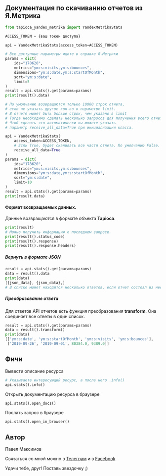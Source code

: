 ## Документация по скачиванию отчетов из Я.Метрика

``` python
from tapioca_yandex_metrika import YandexMetrikaStats

ACCESS_TOKEN = {ваш токен доступа}

api = YandexMetrikaStats(access_token=ACCESS_TOKEN)

# Все доступные параметры ищите в справке Я.Метрики
params = dict(
    ids="178620",
    metrics="ym:s:visits,ym:s:bounces",
    dimensions="ym:s:date,ym:s:startOfMonth",
    sort="ym:s:date",
    limit=5
)
result = api.stats().get(params=params)
print(result().data)

# По умолчанию возвращаются только 10000 строк отчета, 
# если не указать другое кол-во в параметре limit.
# В отчете может быть больше строк, чем указано в limit 
# Тогда необходимо сделать несколько запросов для получения всего отчета.
# Чтоб сделать это автоматически вы можете указать 
# параметр receive_all_data=True при инициализации класса.

api = YandexMetrikaStats(
    access_token=ACCESS_TOKEN, 
    # Если True, будет скачивать все части отчета. По умолчанию False.
    receive_all_data=True
)
params = dict(
    ids="178620",
    metrics="ym:s:visits,ym:s:bounces",
    dimensions="ym:s:date,ym:s:startOfMonth",
    sort="ym:s:date",
    limit=10
)
result = api.stats().get(params=params)
print(result.data)
```

#### Формат возвращаемых данных.
Данные возвращаются в формате объекта **Tapioca**.

```python
print(result)
# Можно получить информацию о последнем запросе.
print(result().status_code)
print(result().response)
print(result().response.headers)
``` 

##### Вернуть в формате **JSON**
```python
result = api.stats().get(params=params)
data = result().data
print(data)
[{json_data}, {json_data},]
# В списке может находится несколько ответов, если отчет состоял из нескольких частей.
```

##### Преобразование ответа

Для ответов API отчетов есть функция преобразования **transform**.
Она соединяет все ответы в один список.
```python
result = api.stats().get(params=params)
data = result().transform()
print(data)
[['ym:s:date', 'ym:s:startOfMonth', 'ym:s:visits', 'ym:s:bounces'],
 ['2019-09-26', '2019-09-01', 80384.0, 9389.0]]
```

## Фичи

Вывести описание ресурса
```python
# Указываете интересующий ресурс, а после него .info()
api.stats().info()
```

Открыть документацию ресурса в браузере
```python
api.stats().open_docs()
```

Послать запрос в браузере
```python
api.stats().open_in_browser()
```

## Автор
Павел Максимов

Связаться со мной можно в 
[Телеграм](https://t.me/pavel_maksimow) 
и в 
[Facebook](https://www.facebook.com/pavel.maksimow)

Удачи тебе, друг! Поставь звездочку ;)
